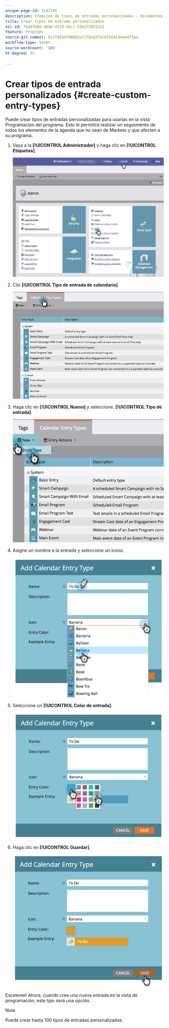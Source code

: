 ```yaml
---
unique-page-id: 1147245
description: Creación de tipos de entradas personalizadas - Documentos de Marketo - Documentación del producto
title: Crear tipos de entrada personalizados
exl-id: 75a0fb0d-a0d4-472d-9ac1-53e2f2831221
feature: Programs
source-git-commit: b21f955bf98063e11f8ed3fdc6f164134ee4f5aa
workflow-type: tm+mt
source-wordcount: '105'
ht-degree: 2%

---
```


# Crear tipos de entrada personalizados {#create-custom-entry-types}

Puede crear tipos de entradas personalizadas para usarlas en la vista Programación del programa. Esto le permitirá realizar un seguimiento de todos los elementos de la agenda que no sean de Marketo y que afecten a su programa.

1. Vaya a la **[!UICONTROL Administrador]** y haga clic en **[!UICONTROL Etiquetas]**.

   ![](assets/admintags.png)

1. Clic **[!UICONTROL Tipo de entrada de calendario]**.

   ![](assets/image2014-9-15-15-3a41-3a33.png)

1. Haga clic en **[!UICONTROL Nuevo]** y seleccione. **[!UICONTROL Tipo de entrada]**.

   ![](assets/image2014-9-15-15-3a41-3a58.png)

1. Asigne un nombre a la entrada y seleccione un icono.

   ![](assets/image2014-9-15-16-3a11-3a24.png)

1. Seleccione un **[!UICONTROL Color de entrada]**.

   ![](assets/image2014-9-15-16-3a3-3a55.png)

1. Haga clic en **[!UICONTROL Guardar]**.

   ![](assets/image2014-9-15-16-3a4-3a14.png)

Excelente! Ahora, cuando cree una nueva entrada en la vista de programación, este tipo será una opción.

>[!NOTE]
>
>Puede crear hasta 100 tipos de entradas personalizadas.
